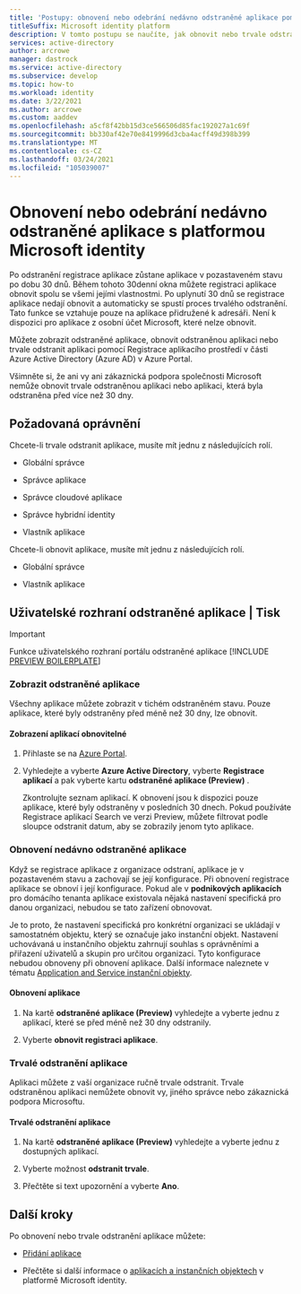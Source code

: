 ```yaml
---
title: 'Postupy: obnovení nebo odebrání nedávno odstraněné aplikace pomocí platformy Microsoft Identity Platform | Azure'
titleSuffix: Microsoft identity platform
description: V tomto postupu se naučíte, jak obnovit nebo trvale odstranit nedávno odstraněnou aplikaci registrovanou na platformě Microsoft identity.
services: active-directory
author: arcrowe
manager: dastrock
ms.service: active-directory
ms.subservice: develop
ms.topic: how-to
ms.workload: identity
ms.date: 3/22/2021
ms.author: arcrowe
ms.custom: aaddev
ms.openlocfilehash: a5cf8f42bb15d3ce566506d85fac192027a1c69f
ms.sourcegitcommit: bb330af42e70e8419996d3cba4acff49d398b399
ms.translationtype: MT
ms.contentlocale: cs-CZ
ms.lasthandoff: 03/24/2021
ms.locfileid: "105039007"
---
```

# <a name="restore-or-remove-a-recently-deleted-application-with-the-microsoft-identity-platform"></a>Obnovení nebo odebrání nedávno odstraněné aplikace s platformou Microsoft identity
Po odstranění registrace aplikace zůstane aplikace v pozastaveném stavu po dobu 30 dnů. Během tohoto 30denní okna můžete registraci aplikace obnovit spolu se všemi jejími vlastnostmi. Po uplynutí 30 dnů se registrace aplikace nedají obnovit a automaticky se spustí proces trvalého odstranění.  Tato funkce se vztahuje pouze na aplikace přidružené k adresáři.  Není k dispozici pro aplikace z osobní účet Microsoft, které nelze obnovit.

Můžete zobrazit odstraněné aplikace, obnovit odstraněnou aplikaci nebo trvale odstranit aplikaci pomocí Registrace aplikacího prostředí v části Azure Active Directory (Azure AD) v Azure Portal.

Všimněte si, že ani vy ani zákaznická podpora společnosti Microsoft nemůže obnovit trvale odstraněnou aplikaci nebo aplikaci, která byla odstraněna před více než 30 dny.

## <a name="required-permissions"></a>Požadovaná oprávnění
Chcete-li trvale odstranit aplikace, musíte mít jednu z následujících rolí.

- Globální správce

- Správce aplikace

- Správce cloudové aplikace

- Správce hybridní identity

- Vlastník aplikace

Chcete-li obnovit aplikace, musíte mít jednu z následujících rolí.

- Globální správce

- Vlastník aplikace

## <a name="deleted-applications-ui--preview"></a>Uživatelské rozhraní odstraněné aplikace | Tisk

> [!IMPORTANT]
> Funkce uživatelského rozhraní portálu odstraněné aplikace [!INCLUDE [PREVIEW BOILERPLATE](../../../includes/active-directory-develop-preview.md)]

### <a name="view-your-deleted-applications"></a>Zobrazit odstraněné aplikace
Všechny aplikace můžete zobrazit v tichém odstraněném stavu.  Pouze aplikace, které byly odstraněny před méně než 30 dny, lze obnovit.

#### <a name="to-view-your-restorable-applications"></a>Zobrazení aplikací obnovitelné
1. Přihlaste se na [Azure Portal](https://portal.azure.com/).

2. Vyhledejte a vyberte **Azure Active Directory**, vyberte **Registrace aplikací** a pak vyberte kartu **odstraněné aplikace (Preview)** .

    Zkontrolujte seznam aplikací. K obnovení jsou k dispozici pouze aplikace, které byly odstraněny v posledních 30 dnech. Pokud používáte Registrace aplikací Search ve verzi Preview, můžete filtrovat podle sloupce odstranit datum, aby se zobrazily jenom tyto aplikace.

### <a name="restore-a-recently-deleted-application"></a>Obnovení nedávno odstraněné aplikace

Když se registrace aplikace z organizace odstraní, aplikace je v pozastaveném stavu a zachovají se její konfigurace. Při obnovení registrace aplikace se obnoví i její konfigurace.  Pokud ale v **podnikových aplikacích** pro domácího tenanta aplikace existovala nějaká nastavení specifická pro danou organizaci, nebudou se tato zařízení obnovovat.  

Je to proto, že nastavení specifická pro konkrétní organizaci se ukládají v samostatném objektu, který se označuje jako instanční objekt.  Nastavení uchovávaná u instančního objektu zahrnují souhlas s oprávněními a přiřazení uživatelů a skupin pro určitou organizaci. Tyto konfigurace nebudou obnoveny při obnovení aplikace. Další informace naleznete v tématu [Application and Service instanční objekty](app-objects-and-service-principals.md). 


#### <a name="to-restore-an-application"></a>Obnovení aplikace
1. Na kartě **odstraněné aplikace (Preview)** vyhledejte a vyberte jednu z aplikací, které se před méně než 30 dny odstranily.

2. Vyberte **obnovit registraci aplikace**.

### <a name="permanently-delete-an-application"></a>Trvalé odstranění aplikace
Aplikaci můžete z vaší organizace ručně trvale odstranit. Trvale odstraněnou aplikaci nemůžete obnovit vy, jiného správce nebo zákaznická podpora Microsoftu.

#### <a name="to-permanently-delete-an-application"></a>Trvalé odstranění aplikace

1. Na kartě **odstraněné aplikace (Preview)** vyhledejte a vyberte jednu z dostupných aplikací.

2. Vyberte možnost **odstranit trvale**.

3. Přečtěte si text upozornění a vyberte **Ano**.

## <a name="next-steps"></a>Další kroky
Po obnovení nebo trvale odstranění aplikace můžete:

- [Přidání aplikace](quickstart-register-app.md)

- Přečtěte si další informace o [aplikacích a instančních objektech](app-objects-and-service-principals.md) v platformě Microsoft identity.
